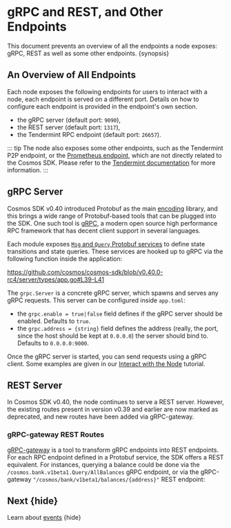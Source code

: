 <!--
order: 7
-->

# gRPC and REST, and Other Endpoints

This document prevents an overview of all the endpoints a node exposes: gRPC, REST as well as some other endpoints. {synopsis}

## An Overview of All Endpoints

Each node exposes the following endpoints for users to interact with a node, each endpoint is served on a different port. Details on how to configure each endpoint is provided in the endpoint's own section.

- the gRPC server (default port: `9090`),
- the REST server (default port: `1317`),
- the Tendermint RPC endpoint (default port: `26657`).

::: tip
The node also exposes some other endpoints, such as the Tendermint P2P endpoint, or the [Prometheus endpoint](https://docs.tendermint.com/master/nodes/metrics.html#metrics), which are not directly related to the Cosmos SDK. Please refer to the [Tendermint documentation](https://docs.tendermint.com/master/tendermint-core/using-tendermint.html#configuration) for more information.
:::

## gRPC Server

Cosmos SDK v0.40 introduced Protobuf as the main [encoding](./encoding) library, and this brings a wide range of Protobuf-based tools that can be plugged into the SDK. One such tool is [gRPC](https://grpc.io), a modern open source high performance RPC framework that has decent client support in several languages.

Each module exposes [`Msg` and `Query` Protobuf services](../building-modules/messages-and-queries.md) to define state transitions and state queries. These services are hooked up to gRPC via the following function inside the application:

https://github.com/cosmos/cosmos-sdk/blob/v0.40.0-rc4/server/types/app.go#L39-L41

The `grpc.Server` is a concrete gRPC server, which spawns and serves any gRPC requests. This server can be configured inside `app.toml`:

- the `grpc.enable = true|false` field defines if the gRPC server should be enabled. Defaults to `true`.
- the `grpc.address = {string}` field defines the address (really, the port, since the host should be kept at `0.0.0.0`) the server should bind to. Defaults to `0.0.0.0:9000`.

Once the gRPC server is started, you can send requests using a gRPC client. Some examples are given in our [Interact with the Node](../run-node/interact-node.md#using-grpc) tutorial.

## REST Server

In Cosmos SDK v0.40, the node continues to serve a REST server. However, the existing routes present in version v0.39 and earlier are now marked as deprecated, and new routes have been added via gRPC-gateway.

### gRPC-gateway REST Routes

[gRPC-gateway](https://grpc-ecosystem.github.io/grpc-gateway/) is a tool to transform gRPC endpoints into REST endpoints. For each RPC endpoint defined in a Protobuf service, the SDK offers a REST equivalent. For instances, querying a balance could be done via the `/cosmos.bank.v1beta1.Query/AllBalances` gRPC endpoint, or via the gRPC-gateway `"/cosmos/bank/v1beta1/balances/{address}"` REST endpoint:

## Next {hide}

Learn about [events](./events.md) {hide}
